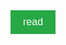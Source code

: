 <a href="{{ site.baseurl }}/0.1-3%202025.md">
    <button style="padding:10px 20px; font-size:16px; background-color:#28a745; color:white; border:none; cursor:pointer;">
        read
    </button>
</a>
